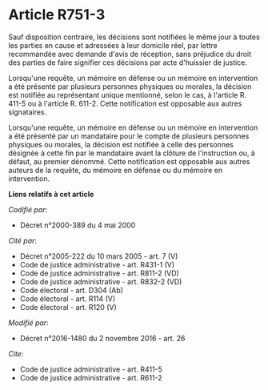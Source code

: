 # Article R751-3

Sauf disposition contraire, les décisions sont notifiées le même jour à toutes les parties en cause et adressées à leur
domicile réel, par lettre recommandée avec demande d'avis de réception, sans préjudice du droit des parties de faire
signifier ces décisions par acte d'huissier de justice. 

Lorsqu'une requête, un mémoire en défense ou un mémoire en intervention a été présenté par plusieurs personnes physiques ou
morales, la décision est notifiée au représentant unique mentionné, selon le cas, à l'article R. 411-5 ou à l'article R.
611-2. Cette notification est opposable aux autres signataires. 

Lorsqu'une requête, un mémoire en défense ou un mémoire en intervention a été présenté par un mandataire pour le compte de
plusieurs personnes physiques ou morales, la décision est notifiée à celle des personnes désignée à cette fin par le
mandataire avant la clôture de l'instruction ou, à défaut, au premier dénommé. Cette notification est opposable aux autres
auteurs de la requête, du mémoire en défense ou du mémoire en intervention.

**Liens relatifs à cet article**

_Codifié par_:

  - Décret n°2000-389 du 4 mai 2000

_Cité par_:

  - Décret n°2005-222 du 10 mars 2005 - art. 7 (V)
  - Code de justice administrative - art. R431-1 (V)
  - Code de justice administrative - art. R811-2 (VD)
  - Code de justice administrative - art. R832-2 (VD)
  - Code électoral - art. D304 (Ab)
  - Code électoral - art. R114 (V)
  - Code électoral - art. R120 (V)

_Modifié par_:

  - Décret n°2016-1480 du 2 novembre 2016 - art. 26

_Cite_:

  - Code de justice administrative - art. R411-5
  - Code de justice administrative - art. R611-2
